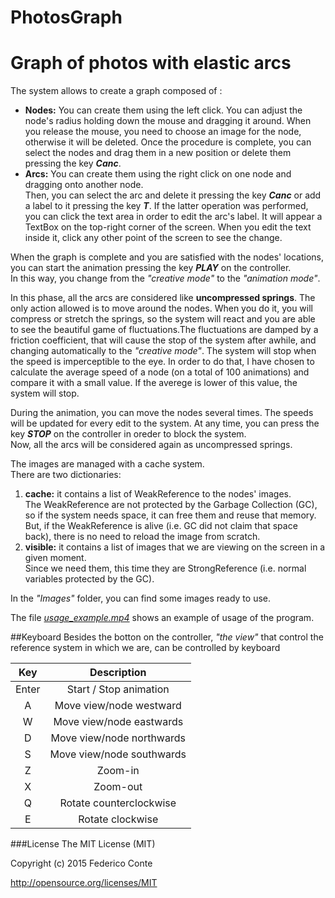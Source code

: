 # PhotosGraph
Graph of photos with elastic arcs
====

The system allows to create a graph composed of :
 - **Nodes:** You can create them using the left click. You can adjust the node's radius holding down the mouse and dragging it around. When you release the mouse, you need to choose an image for the node, otherwise it will be deleted. Once the procedure is complete, you can select the nodes and drag them in a new position or delete them pressing the key <b><i>Canc</i></b>.
 - **Arcs:** You can create them using the right click on one node and dragging onto another node. <br/>
 Then, you can select the arc and delete it pressing the key <b><i>Canc</i></b> or add a label to it pressing the key <b><i>T</i></b>. If the latter operation was performed, you can click the text area in order to edit the arc's label. It will appear a TextBox on the top-right corner of the screen. When you edit the text inside it, click any other point of the screen to see the change.

When the graph is complete and you are satisfied with the nodes' locations, you can start the animation pressing the key <b><i>PLAY</i></b> on the controller. <br/>
In this way, you change from the *"creative mode"* to the *"animation mode"*.

In this phase, all the arcs are considered like **uncompressed springs**. The only action allowed is to move around the nodes.
When you do it, you will compress or stretch the springs, so the system will react and you are able to see the beautiful game of fluctuations.The fluctuations are damped by a friction coefficient, that will cause the stop of the system after awhile, and changing automatically to the *"creative mode"*. The system will stop when the speed is imperceptible to the eye. 
In order to do that, I have chosen to calculate the average speed of a node (on a total of 100 animations) and compare it with a small value. If the averege is lower of this value, the system will stop.

During the animation, you can move the nodes several times. The speeds will be updated for every edit to the system.
At any time, you can press the key <b><i>STOP</i></b> on the controller in oreder to block the system.<br/>
Now, all the arcs will be considered again as uncompressed springs.

The images are managed with a cache system.<br/>
There are two dictionaries:

1. **cache:** it contains a list of WeakReference to the nodes' images. <br/>
The WeakReference are not protected by the Garbage Collection (GC), so if the system needs space, it can free them and reuse that memory. But, if the WeakReference is alive (i.e. GC did not claim that space back), there is no need to reload the image from scratch.
2. **visible:** it contains a list of images that we are viewing on the screen in a given moment.<br/>
Since we need them, this time they are StrongReference (i.e. normal variables protected by the GC).
	
In the *"Images"* folder, you can find some images ready to use.

The file <a href="https://github.com/Draxent/PhotosGraph/blob/master/usage_example.mp4">*usage_example.mp4*</a> shows an example of usage of the program.

##Keyboard
Besides the botton on the controller, *"the view"* that control the reference system in which we are, can be controlled by keyboard

| Key | Description |
|:-----:|:----------------------:|
| Enter | Start / Stop animation |
| A | Move view/node westward |
| W | Move view/node eastwards |
| D | Move view/node northwards |
| S | Move view/node southwards |
| Z | Zoom-in |
| X | Zoom-out |
| Q | Rotate counterclockwise |
| E | Rotate clockwise |

###License
The MIT License (MIT)

Copyright (c) 2015 Federico Conte

http://opensource.org/licenses/MIT
